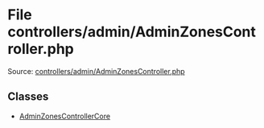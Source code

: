 File controllers/admin/AdminZonesController.php
=========
Source: [controllers/admin/AdminZonesController.php](https://github.com/PrestaShop/PrestaShop/blob/1.6.1.1/controllers/admin/AdminZonesController.php)


Classes
-------

* [AdminZonesControllerCore](class.AdminZonesControllerCore.md)

